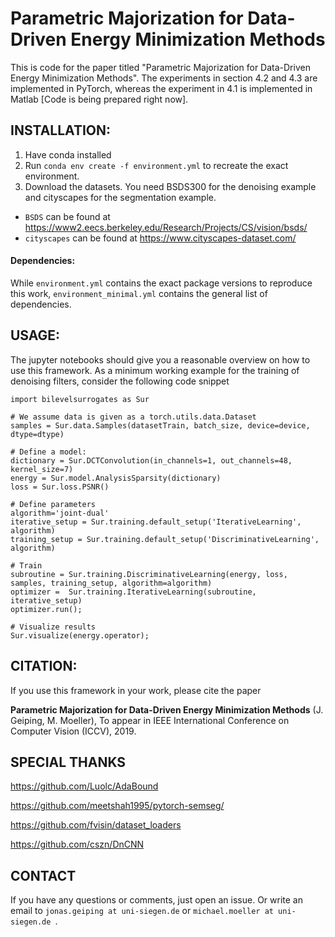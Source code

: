# Parametric Majorization for Data-Driven Energy Minimization Methods


This is code for the paper titled "Parametric Majorization for Data-Driven Energy Minimization Methods". The experiments in section 4.2 and 4.3 are implemented in PyTorch, whereas the experiment in 4.1 is implemented in Matlab [Code is being prepared right now].


## INSTALLATION:

1) Have conda installed
2) Run ```conda env create -f environment.yml``` to recreate the exact environment.
3) Download the datasets. You need BSDS300 for the denoising example and cityscapes for the segmentation example.
- ```BSDS``` can be found at https://www2.eecs.berkeley.edu/Research/Projects/CS/vision/bsds/
- ```cityscapes``` can be found at https://www.cityscapes-dataset.com/

#### Dependencies:

While ```environment.yml``` contains the exact package versions to reproduce this work, ```environment_minimal.yml``` contains the general list of dependencies.

## USAGE:

The jupyter notebooks should give you a reasonable overview on how to use this framework.
As a minimum working example for the training of denoising filters, consider the following code snippet
```
import bilevelsurrogates as Sur

# We assume data is given as a torch.utils.data.Dataset
samples = Sur.data.Samples(datasetTrain, batch_size, device=device, dtype=dtype)

# Define a model:
dictionary = Sur.DCTConvolution(in_channels=1, out_channels=48, kernel_size=7)
energy = Sur.model.AnalysisSparsity(dictionary)
loss = Sur.loss.PSNR()

# Define parameters
algorithm='joint-dual'
iterative_setup = Sur.training.default_setup('IterativeLearning', algorithm)
training_setup = Sur.training.default_setup('DiscriminativeLearning', algorithm)

# Train
subroutine = Sur.training.DiscriminativeLearning(energy, loss, samples, training_setup, algorithm=algorithm)
optimizer =  Sur.training.IterativeLearning(subroutine, iterative_setup)
optimizer.run();

# Visualize results
Sur.visualize(energy.operator);
```


## CITATION:

If you use this framework in your work, please cite the paper

**Parametric Majorization for Data-Driven Energy Minimization Methods**
    (J. Geiping, M. Moeller),
    To appear in IEEE International Conference on Computer Vision (ICCV), 2019.


## SPECIAL THANKS

https://github.com/Luolc/AdaBound

https://github.com/meetshah1995/pytorch-semseg/

https://github.com/fvisin/dataset_loaders

https://github.com/cszn/DnCNN

## CONTACT
If you have any questions or comments, just open an issue.
Or write an email to ```jonas.geiping at uni-siegen.de``` or ```michael.moeller at uni-siegen.de ```.
